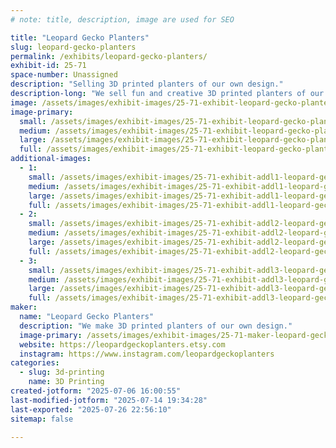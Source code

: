 ```yaml
---
# note: title, description, image are used for SEO

title: "Leopard Gecko Planters"
slug: leopard-gecko-planters
permalink: /exhibits/leopard-gecko-planters/
exhibit-id: 25-71
space-number: Unassigned
description: "Selling 3D printed planters of our own design."
description-long: "We sell fun and creative 3D printed planters of our design."
image: /assets/images/exhibit-images/25-71-exhibit-leopard-gecko-planters-img-4208-large.jpeg
image-primary: 
  small: /assets/images/exhibit-images/25-71-exhibit-leopard-gecko-planters-img-4208-small.jpeg
  medium: /assets/images/exhibit-images/25-71-exhibit-leopard-gecko-planters-img-4208-medium.jpeg
  large: /assets/images/exhibit-images/25-71-exhibit-leopard-gecko-planters-img-4208-large.jpeg
  full: /assets/images/exhibit-images/25-71-exhibit-leopard-gecko-planters-img-4208-full.jpeg
additional-images: 
  - 1:
    small: /assets/images/exhibit-images/25-71-exhibit-addl1-leopard-gecko-planters-img-4410-small.jpeg
    medium: /assets/images/exhibit-images/25-71-exhibit-addl1-leopard-gecko-planters-img-4410-medium.jpeg
    large: /assets/images/exhibit-images/25-71-exhibit-addl1-leopard-gecko-planters-img-4410-large.jpeg
    full: /assets/images/exhibit-images/25-71-exhibit-addl1-leopard-gecko-planters-img-4410-full.jpeg
  - 2:
    small: /assets/images/exhibit-images/25-71-exhibit-addl2-leopard-gecko-planters-img-4326-small.jpeg
    medium: /assets/images/exhibit-images/25-71-exhibit-addl2-leopard-gecko-planters-img-4326-medium.jpeg
    large: /assets/images/exhibit-images/25-71-exhibit-addl2-leopard-gecko-planters-img-4326-large.jpeg
    full: /assets/images/exhibit-images/25-71-exhibit-addl2-leopard-gecko-planters-img-4326-full.jpeg
  - 3:
    small: /assets/images/exhibit-images/25-71-exhibit-addl3-leopard-gecko-planters-img-3846-small.jpeg
    medium: /assets/images/exhibit-images/25-71-exhibit-addl3-leopard-gecko-planters-img-3846-medium.jpeg
    large: /assets/images/exhibit-images/25-71-exhibit-addl3-leopard-gecko-planters-img-3846-large.jpeg
    full: /assets/images/exhibit-images/25-71-exhibit-addl3-leopard-gecko-planters-img-3846-full.jpeg
maker: 
  name: "Leopard Gecko Planters"
  description: "We make 3D printed planters of our own design."
  image-primary: /assets/images/exhibit-images/25-71-maker-leopard-gecko-planters-leopard-gecko-planters-etsy-icon-a-medium.jpg
  website: https://leopardgeckoplanters.etsy.com
  instagram: https://www.instagram.com/leopardgeckoplanters
categories: 
  - slug: 3d-printing
    name: 3D Printing
created-jotform: "2025-07-06 16:00:55"
last-modified-jotform: "2025-07-14 19:34:28"
last-exported: "2025-07-26 22:56:10"
sitemap: false

---
```

